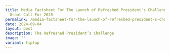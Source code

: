 ```yaml
---
title: Media Factsheet For The Launch of Refreshed President's Challenge and
  Grant Call For 2025
permalink: /media-factsheet-for-the-launch-of-refreshed-president-s-challenge-and-grant-call-for-2025/
date: 2024-09-04
layout: post
description: The Refreshed President’s Challenge
image: ""
variant: tiptap
---
```


